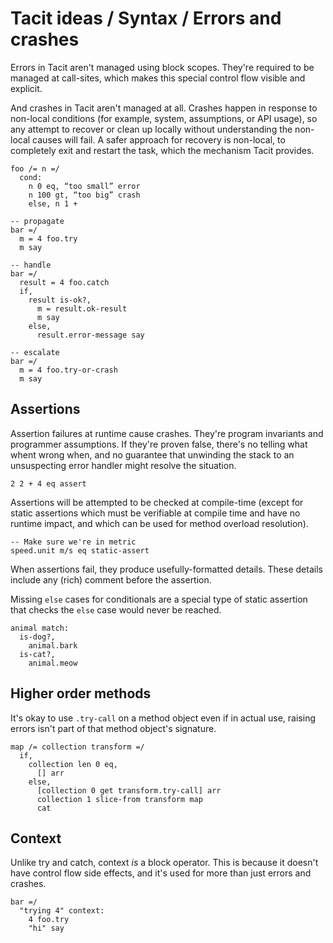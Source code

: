 # Tacit ideas / Syntax / Errors and crashes

Errors in Tacit aren't managed using block scopes. They're required to be managed at call-sites, which makes this special control flow visible and explicit.

And crashes in Tacit aren't managed at all. Crashes happen in response to non-local conditions (for example, system, assumptions, or API usage), so any attempt to recover or clean up locally without understanding the non-local causes will fail. A safer approach for recovery is non-local, to completely exit and restart the task, which the mechanism Tacit provides.

```
foo /= n =/
  cond:
    n 0 eq, “too small” error
    n 100 gt, “too big” crash
    else, n 1 +

-- propagate
bar =/
  m = 4 foo.try
  m say

-- handle
bar =/
  result = 4 foo.catch
  if,
    result is-ok?,
      m = result.ok-result
      m say
    else,
      result.error-message say

-- escalate
bar =/
  m = 4 foo.try-or-crash
  m say
```

## Assertions

Assertion failures at runtime cause crashes. They're program invariants and programmer assumptions. If they're proven false, there's no telling what whent wrong when, and no guarantee that unwinding the stack to an unsuspecting error handler might resolve the situation.

```
2 2 + 4 eq assert
```

Assertions will be attempted to be checked at compile-time (except for static assertions which must be verifiable at compile time and have no runtime impact, and which can be used for method overload resolution).

```
-- Make sure we're in metric
speed.unit m/s eq static-assert
```

When assertions fail, they produce usefully-formatted details. These details include any (rich) comment before the assertion.

Missing `else` cases for conditionals are a special type of static assertion that checks the `else` case would never be reached.

```
animal match:
  is-dog?,
    animal.bark
  is-cat?,
    animal.meow
```

## Higher order methods

It's okay to use `.try-call` on a method object even if in actual use, raising errors isn't part of that method object's signature.

```
map /= collection transform =/
  if,
    collection len 0 eq,
      [] arr
    else,
      [collection 0 get transform.try-call] arr
      collection 1 slice-from transform map
      cat
```

## Context

Unlike try and catch, context _is_ a block operator. This is because it doesn't have control flow side effects, and it's used for more than just errors and crashes.

```
bar =/
  "trying 4" context:
    4 foo.try
    "hi" say
```
